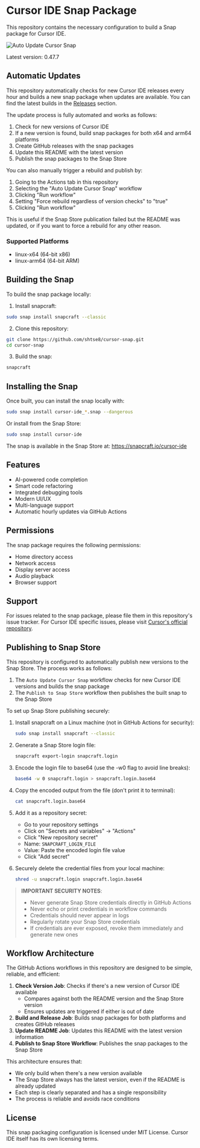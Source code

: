# Cursor IDE Snap Package

This repository contains the necessary configuration to build a Snap package for Cursor IDE.

![Auto Update Cursor Snap](https://github.com/shtse8/cursor-snap/workflows/Auto%20Update%20Cursor%20Snap/badge.svg)

Latest version: 0.47.7

## Automatic Updates

This repository automatically checks for new Cursor IDE releases every hour and builds a new snap package when updates are available. You can find the latest builds in the [Releases](https://github.com/shtse8/cursor-snap/releases) section.

The update process is fully automated and works as follows:
1. Check for new versions of Cursor IDE
2. If a new version is found, build snap packages for both x64 and arm64 platforms
3. Create GitHub releases with the snap packages
4. Update this README with the latest version
5. Publish the snap packages to the Snap Store

You can also manually trigger a rebuild and publish by:
1. Going to the Actions tab in this repository
2. Selecting the "Auto Update Cursor Snap" workflow
3. Clicking "Run workflow"
4. Setting "Force rebuild regardless of version checks" to "true"
5. Clicking "Run workflow"

This is useful if the Snap Store publication failed but the README was updated, or if you want to force a rebuild for any other reason.

### Supported Platforms
- linux-x64 (64-bit x86)
- linux-arm64 (64-bit ARM)

## Building the Snap

To build the snap package locally:

1. Install snapcraft:
```bash
sudo snap install snapcraft --classic
```

2. Clone this repository:
```bash
git clone https://github.com/shtse8/cursor-snap.git
cd cursor-snap
```

3. Build the snap:
```bash
snapcraft
```

## Installing the Snap

Once built, you can install the snap locally with:

```bash
sudo snap install cursor-ide_*.snap --dangerous
```

Or install from the Snap Store:

```bash
sudo snap install cursor-ide
```

The snap is available in the Snap Store at: https://snapcraft.io/cursor-ide

## Features

- AI-powered code completion
- Smart code refactoring
- Integrated debugging tools
- Modern UI/UX
- Multi-language support
- Automatic hourly updates via GitHub Actions

## Permissions

The snap package requires the following permissions:
- Home directory access
- Network access
- Display server access
- Audio playback
- Browser support

## Support

For issues related to the snap package, please file them in this repository's issue tracker.
For Cursor IDE specific issues, please visit [Cursor's official repository](https://github.com/getcursor/cursor).

## Publishing to Snap Store

This repository is configured to automatically publish new versions to the Snap Store. The process works as follows:

1. The `Auto Update Cursor Snap` workflow checks for new Cursor IDE versions and builds the snap package
2. The `Publish to Snap Store` workflow then publishes the built snap to the Snap Store

To set up Snap Store publishing securely:

1. Install snapcraft on a Linux machine (not in GitHub Actions for security):
   ```bash
   sudo snap install snapcraft --classic
   ```

2. Generate a Snap Store login file:
   ```bash
   snapcraft export-login snapcraft.login
   ```

3. Encode the login file to base64 (use the -w0 flag to avoid line breaks):
   ```bash
   base64 -w 0 snapcraft.login > snapcraft.login.base64
   ```

4. Copy the encoded output from the file (don't print it to terminal):
   ```bash
   cat snapcraft.login.base64
   ```

5. Add it as a repository secret:
   - Go to your repository settings
   - Click on "Secrets and variables" -> "Actions"
   - Click "New repository secret"
   - Name: `SNAPCRAFT_LOGIN_FILE`
   - Value: Paste the encoded login file value
   - Click "Add secret"

6. Securely delete the credential files from your local machine:
   ```bash
   shred -u snapcraft.login snapcraft.login.base64
   ```

> **IMPORTANT SECURITY NOTES**: 
> - Never generate Snap Store credentials directly in GitHub Actions
> - Never echo or print credentials in workflow commands
> - Credentials should never appear in logs
> - Regularly rotate your Snap Store credentials
> - If credentials are ever exposed, revoke them immediately and generate new ones

## Workflow Architecture

The GitHub Actions workflows in this repository are designed to be simple, reliable, and efficient:

1. **Check Version Job**: Checks if there's a new version of Cursor IDE available
   - Compares against both the README version and the Snap Store version
   - Ensures updates are triggered if either is out of date
2. **Build and Release Job**: Builds snap packages for both platforms and creates GitHub releases
3. **Update README Job**: Updates this README with the latest version information
4. **Publish to Snap Store Workflow**: Publishes the snap packages to the Snap Store

This architecture ensures that:
- We only build when there's a new version available
- The Snap Store always has the latest version, even if the README is already updated
- Each step is clearly separated and has a single responsibility
- The process is reliable and avoids race conditions

## License

This snap packaging configuration is licensed under MIT License. Cursor IDE itself has its own licensing terms. 